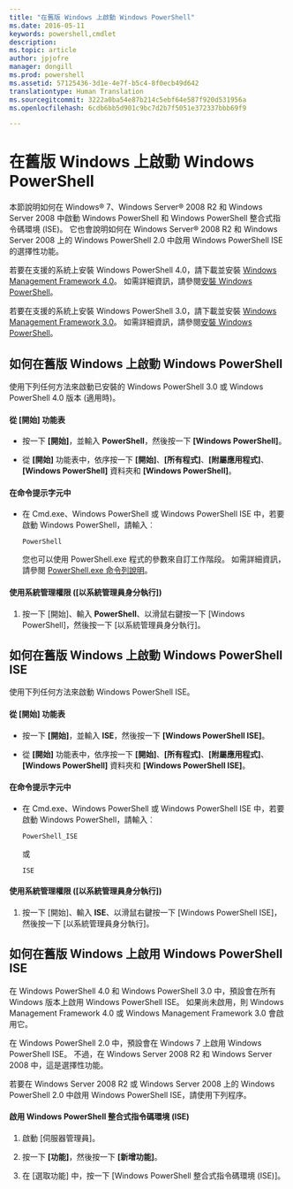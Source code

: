 ```yaml
---
title: "在舊版 Windows 上啟動 Windows PowerShell"
ms.date: 2016-05-11
keywords: powershell,cmdlet
description: 
ms.topic: article
author: jpjofre
manager: dongill
ms.prod: powershell
ms.assetid: 57125436-3d1e-4e7f-b5c4-8f0ecb49d642
translationtype: Human Translation
ms.sourcegitcommit: 3222a0ba54e87b214c5ebf64e587f920d531956a
ms.openlocfilehash: 6cdb6bb5d901c9bc7d2b7f5051e372337bbb69f9

---
```


# 在舊版 Windows 上啟動 Windows PowerShell
本節說明如何在 Windows® 7、Windows Server® 2008 R2 和 Windows Server 2008 中啟動 Windows PowerShell 和 Windows PowerShell 整合式指令碼環境 (ISE)。 它也會說明如何在 Windows Server® 2008 R2 和 Windows Server 2008 上的 Windows PowerShell 2.0 中啟用 Windows PowerShell ISE 的選擇性功能。

若要在支援的系統上安裝 Windows PowerShell 4.0，請下載並安裝 [Windows Management Framework 4.0](http://go.microsoft.com/fwlink/?LinkID=293881)。 如需詳細資訊，請參閱[安裝 Windows PowerShell](Installing-Windows-PowerShell.md)。

若要在支援的系統上安裝 Windows PowerShell 3.0，請下載並安裝 [Windows Management Framework 3.0](http://go.microsoft.com/fwlink/?LinkID=240290)。 如需詳細資訊，請參閱[安裝 Windows PowerShell](Installing-Windows-PowerShell.md)。

## 如何在舊版 Windows 上啟動 Windows PowerShell
使用下列任何方法來啟動已安裝的 Windows PowerShell 3.0 或 Windows PowerShell 4.0 版本 (適用時)。

#### 從 [開始] 功能表

-   按一下 **[開始]**，並輸入 **PowerShell**，然後按一下 **[Windows PowerShell]**。

-   從 **[開始]** 功能表中，依序按一下 **[開始]**、**[所有程式]**、**[附屬應用程式]**、**[Windows PowerShell]** 資料夾和 **[Windows PowerShell]**。

#### 在命令提示字元中

-   在 Cmd.exe、Windows PowerShell 或 Windows PowerShell ISE 中，若要啟動 Windows PowerShell，請輸入︰

    ```
    PowerShell
    ```

    您也可以使用 PowerShell.exe 程式的參數來自訂工作階段。 如需詳細資訊，請參閱 [PowerShell.exe 命令列說明](../core-powershell/console/PowerShell.exe-Command-Line-Help.md)。

#### 使用系統管理權限 ([以系統管理員身分執行])

1.  按一下 [開始]、輸入 **PowerShell**、以滑鼠右鍵按一下 [Windows PowerShell]，然後按一下 [以系統管理員身分執行]。

## 如何在舊版 Windows 上啟動 Windows PowerShell ISE
使用下列任何方法來啟動 Windows PowerShell ISE。

#### 從 [開始] 功能表

-   按一下 **[開始]**，並輸入 **ISE**，然後按一下 **[Windows PowerShell ISE]**。

-   從 **[開始]** 功能表中，依序按一下 **[開始]**、**[所有程式]**、**[附屬應用程式]**、**[Windows PowerShell]** 資料夾和 **[Windows PowerShell ISE]**。

#### 在命令提示字元中

-   在 Cmd.exe、Windows PowerShell 或 Windows PowerShell ISE 中，若要啟動 Windows PowerShell，請輸入︰

    ```
    PowerShell_ISE
    ```

    或

    ```
    ISE
    ```

#### 使用系統管理權限 ([以系統管理員身分執行])

1.  按一下 [開始]、輸入 **ISE**、以滑鼠右鍵按一下 [Windows PowerShell ISE]，然後按一下 [以系統管理員身分執行]。

## 如何在舊版 Windows 上啟用 Windows PowerShell ISE
在 Windows PowerShell 4.0 和 Windows PowerShell 3.0 中，預設會在所有 Windows 版本上啟用 Windows PowerShell ISE。 如果尚未啟用，則 Windows Management Framework 4.0 或 Windows Management Framework 3.0 會啟用它。

在 Windows PowerShell 2.0 中，預設會在 Windows 7 上啟用 Windows PowerShell ISE。 不過，在 Windows Server 2008 R2 和 Windows Server 2008 中，這是選擇性功能。

若要在 Windows Server 2008 R2 或 Windows Server 2008 上的 Windows PowerShell 2.0 中啟用 Windows PowerShell ISE，請使用下列程序。

#### 啟用 Windows PowerShell 整合式指令碼環境 (ISE)

1.  啟動 [伺服器管理員]。

2.  按一下 **[功能]**，然後按一下 **[新增功能]**。

3.  在 [選取功能] 中，按一下 [Windows PowerShell 整合式指令碼環境 (ISE)]。




<!--HONumber=Aug16_HO4-->


